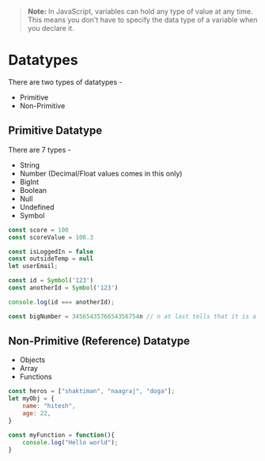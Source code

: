 >**Note:** In JavaScript, variables can hold any type of value at any time. This means you don't have to specify the data type of a variable when you declare it.

# Datatypes
There are two types of datatypes -
* Primitive
* Non-Primitive

## Primitive Datatype
There are 7 types - 
* String
* Number (Decimal/Float values comes in this only)
* BigInt
* Boolean
* Null
* Undefined
* Symbol

```javascript
const score = 100
const scoreValue = 100.3

const isLoggedIn = false
const outsideTemp = null
let userEmail;

const id = Symbol('123')
const anotherId = Symbol('123')

console.log(id === anotherId);

const bigNumber = 3456543576654356754n // n at last tells that it is a BigInt
```

## Non-Primitive (Reference) Datatype
* Objects
* Array
* Functions

```javascript
const heros = ["shaktiman", "naagraj", "doga"];
let myObj = {
    name: "hitesh",
    age: 22,
}

const myFunction = function(){
    console.log("Hello world");
}
```
